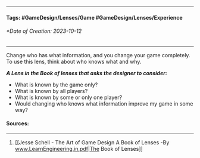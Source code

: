 __________________________________________________________________________
#### **Tags:** #GameDesign/Lenses/Game #GameDesign/Lenses/Experience  
###### *Date of Creation: 2023-10-12
__________________________________________________________________________

Change who has what information, and you change your game completely. To use this lens, think about who knows what and why.

***A Lens in the Book of lenses that asks the designer to consider:***
- What is known by the game only?
- What is known by all players?
- What is known by some or only one player?
- Would changing who knows what information improve my game in some way?
#### Sources:
__________________________________________________________________________
1. [[Jesse Schell - The Art of Game Design A Book of Lenses -By www.LearnEngineering.in.pdf|The Book of Lenses]]